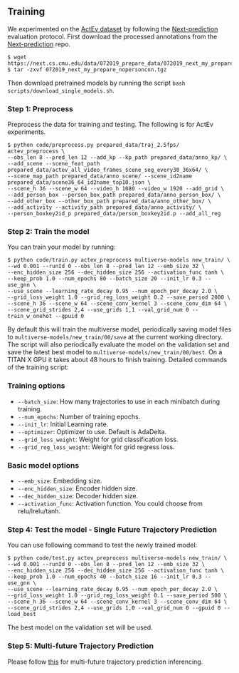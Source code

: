 ## Training
We experimented on the [ActEv dataset](https://actev.nist.gov) by following the [Next-prediction](https://github.com/google/next-prediction) evaluation protocol.
First download the processed annotations from the [Next-prediction](https://github.com/google/next-prediction) repo.
```
$ wget https://next.cs.cmu.edu/data/072019_prepare_data/072019_next_my_prepare_nopersoncnn.tgz
$ tar -zxvf 072019_next_my_prepare_nopersoncnn.tgz
```

Then download pretrained models by running the script
`bash scripts/download_single_models.sh`.

### Step 1: Preprocess
Preprocess the data for training and testing.
The following is for ActEv experiments.

```
$ python code/preprocess.py prepared_data/traj_2.5fps/ actev_preprocess \
--obs_len 8 --pred_len 12 --add_kp --kp_path prepared_data/anno_kp/ \
--add_scene --scene_feat_path prepared_data/actev_all_video_frames_scene_seg_every30_36x64/ \
--scene_map_path prepared_data/anno_scene/ --scene_id2name prepared_data/scene36_64_id2name_top10.json \
--scene_h 36 --scene_w 64 --video_h 1080 --video_w 1920 --add_grid \
--add_person_box --person_box_path prepared_data/anno_person_box/ \
--add_other_box --other_box_path prepared_data/anno_other_box/ \
--add_activity --activity_path prepared_data/anno_activity/ \
--person_boxkey2id_p prepared_data/person_boxkey2id.p --add_all_reg
```

### Step 2: Train the model
You can train your model by running:

```
$ python code/train.py actev_preprocess multiverse-models new_train/ \
--wd 0.001 --runId 0 --obs_len 8 --pred_len 12 --emb_size 32 \
--enc_hidden_size 256 --dec_hidden_size 256 --activation_func tanh \
--keep_prob 1.0 --num_epochs 80 --batch_size 20 --init_lr 0.3 --use_gnn \
--use_scene --learning_rate_decay 0.95 --num_epoch_per_decay 2.0 \
--grid_loss_weight 1.0 --grid_reg_loss_weight 0.2 --save_period 2000 \
--scene_h 36 --scene_w 64 --scene_conv_kernel 3 --scene_conv_dim 64 \
--scene_grid_strides 2,4 --use_grids 1,1 --val_grid_num 0 --train_w_onehot --gpuid 0
```

By default this will train the multiverse model, periodically saving model
files to `multiverse-models/new_train/00/save` at the current working
directory.
The script will also periodically evaluate the model on the
validation set and save the latest best model to
`multiverse-models/new_train/00/best`.
On a TITAN X GPU it takes about 48 hours to finish training.
Detailed commands of the training script:

### Training options

- `--batch_size`: How many trajectories to use in each minibatch during training.
- `--num_epochs`: Number of training epochs.
- `--init_lr`: Initial Learning rate.
- `--optimizer`: Optimizer to use. Default is AdaDelta.
- `--grid_loss_weight`: Weight for grid classification loss.
- `--grid_reg_loss_weight`: Weight for grid regress loss.

###  Basic model options

- `--emb_size`: Embedding size.
- `--enc_hidden_size`: Encoder hidden size.
- `--dec_hidden_size`: Decoder hidden size.
- `--activation_func`: Activation function.
You could choose from relu/lrelu/tanh.

### Step 4: Test the model - Single Future Trajectory Prediction
You can use following command to test the newly trained model:

```
$ python code/test.py actev_preprocess multiverse-models new_train/ \
--wd 0.001 --runId 0 --obs_len 8 --pred_len 12 --emb_size 32 \
--enc_hidden_size 256 --dec_hidden_size 256 --activation_func tanh \
--keep_prob 1.0 --num_epochs 40 --batch_size 16 --init_lr 0.3 --use_gnn \
--use_scene --learning_rate_decay 0.95 --num_epoch_per_decay 2.0 \
--grid_loss_weight 1.0 --grid_reg_loss_weight 0.1 --save_period 500 \
--scene_h 36 --scene_w 64 --scene_conv_kernel 3 --scene_conv_dim 64 \
--scene_grid_strides 2,4 --use_grids 1,0 --val_grid_num 0 --gpuid 0 --load_best
```
The best model on the validation set will be used.

### Step 5: Multi-future Trajectory Prediction
Please follow [this](TESTING.md#multi-future-trajectory-prediction) for multi-future trajectory prediction inferencing.

